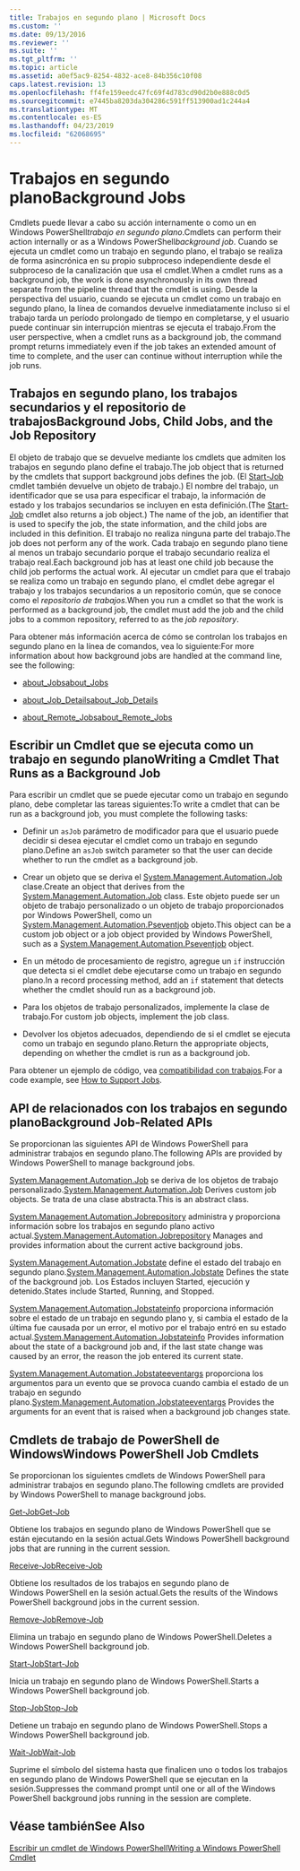 ```yaml
---
title: Trabajos en segundo plano | Microsoft Docs
ms.custom: ''
ms.date: 09/13/2016
ms.reviewer: ''
ms.suite: ''
ms.tgt_pltfrm: ''
ms.topic: article
ms.assetid: a0ef5ac9-8254-4832-ace8-84b356c10f08
caps.latest.revision: 13
ms.openlocfilehash: ff4fe159eedc47fc69f4d783cd90d2b0e888c0d5
ms.sourcegitcommit: e7445ba8203da304286c591ff513900ad1c244a4
ms.translationtype: MT
ms.contentlocale: es-ES
ms.lasthandoff: 04/23/2019
ms.locfileid: "62068695"
---
```

# <a name="background-jobs"></a><span data-ttu-id="cd8d1-102">Trabajos en segundo plano</span><span class="sxs-lookup"><span data-stu-id="cd8d1-102">Background Jobs</span></span>

<span data-ttu-id="cd8d1-103">Cmdlets puede llevar a cabo su acción internamente o como un en Windows PowerShell*trabajo en segundo plano*.</span><span class="sxs-lookup"><span data-stu-id="cd8d1-103">Cmdlets can perform their action internally or as a Windows PowerShell*background job*.</span></span> <span data-ttu-id="cd8d1-104">Cuando se ejecuta un cmdlet como un trabajo en segundo plano, el trabajo se realiza de forma asincrónica en su propio subproceso independiente desde el subproceso de la canalización que usa el cmdlet.</span><span class="sxs-lookup"><span data-stu-id="cd8d1-104">When a cmdlet runs as a background job, the work is done asynchronously in its own thread separate from the pipeline thread that the cmdlet is using.</span></span> <span data-ttu-id="cd8d1-105">Desde la perspectiva del usuario, cuando se ejecuta un cmdlet como un trabajo en segundo plano, la línea de comandos devuelve inmediatamente incluso si el trabajo tarda un período prolongado de tiempo en completarse, y el usuario puede continuar sin interrupción mientras se ejecuta el trabajo.</span><span class="sxs-lookup"><span data-stu-id="cd8d1-105">From the user perspective, when a cmdlet runs as a background job, the command prompt returns immediately even if the job takes an extended amount of time to complete, and the user can continue without interruption while the job runs.</span></span>

## <a name="background-jobs-child-jobs-and-the-job-repository"></a><span data-ttu-id="cd8d1-106">Trabajos en segundo plano, los trabajos secundarios y el repositorio de trabajos</span><span class="sxs-lookup"><span data-stu-id="cd8d1-106">Background Jobs, Child Jobs, and the Job Repository</span></span>

<span data-ttu-id="cd8d1-107">El objeto de trabajo que se devuelve mediante los cmdlets que admiten los trabajos en segundo plano define el trabajo.</span><span class="sxs-lookup"><span data-stu-id="cd8d1-107">The job object that is returned by the cmdlets that support background jobs defines the job.</span></span> <span data-ttu-id="cd8d1-108">(El [Start-Job](/powershell/module/Microsoft.PowerShell.Core/Start-Job) cmdlet también devuelve un objeto de trabajo.) El nombre del trabajo, un identificador que se usa para especificar el trabajo, la información de estado y los trabajos secundarios se incluyen en esta definición.</span><span class="sxs-lookup"><span data-stu-id="cd8d1-108">(The [Start-Job](/powershell/module/Microsoft.PowerShell.Core/Start-Job) cmdlet also returns a job object.) The name of the job, an identifier that is used to specify the job, the state information, and the child jobs are included in this definition.</span></span> <span data-ttu-id="cd8d1-109">El trabajo no realiza ninguna parte del trabajo.</span><span class="sxs-lookup"><span data-stu-id="cd8d1-109">The job does not perform any of the work.</span></span> <span data-ttu-id="cd8d1-110">Cada trabajo en segundo plano tiene al menos un trabajo secundario porque el trabajo secundario realiza el trabajo real.</span><span class="sxs-lookup"><span data-stu-id="cd8d1-110">Each background job has at least one child job because the child job performs the actual work.</span></span> <span data-ttu-id="cd8d1-111">Al ejecutar un cmdlet para que el trabajo se realiza como un trabajo en segundo plano, el cmdlet debe agregar el trabajo y los trabajos secundarios a un repositorio común, que se conoce como el *repositorio de trabajos*.</span><span class="sxs-lookup"><span data-stu-id="cd8d1-111">When you run a cmdlet so that the work is performed as a background job, the cmdlet must add the job and the child jobs to a common repository, referred to as the *job repository*.</span></span>

<span data-ttu-id="cd8d1-112">Para obtener más información acerca de cómo se controlan los trabajos en segundo plano en la línea de comandos, vea lo siguiente:</span><span class="sxs-lookup"><span data-stu-id="cd8d1-112">For more information about how background jobs are handled at the command line, see the following:</span></span>

- [<span data-ttu-id="cd8d1-113">about_Jobs</span><span class="sxs-lookup"><span data-stu-id="cd8d1-113">about_Jobs</span></span>](/powershell/module/microsoft.powershell.core/about/about_jobs)

- [<span data-ttu-id="cd8d1-114">about_Job_Details</span><span class="sxs-lookup"><span data-stu-id="cd8d1-114">about_Job_Details</span></span>](/powershell/module/microsoft.powershell.core/about/about_job_details)

- [<span data-ttu-id="cd8d1-115">about_Remote_Jobs</span><span class="sxs-lookup"><span data-stu-id="cd8d1-115">about_Remote_Jobs</span></span>](/powershell/module/microsoft.powershell.core/about/about_remote_jobs)

## <a name="writing-a-cmdlet-that-runs-as-a-background-job"></a><span data-ttu-id="cd8d1-116">Escribir un Cmdlet que se ejecuta como un trabajo en segundo plano</span><span class="sxs-lookup"><span data-stu-id="cd8d1-116">Writing a Cmdlet That Runs as a Background Job</span></span>

<span data-ttu-id="cd8d1-117">Para escribir un cmdlet que se puede ejecutar como un trabajo en segundo plano, debe completar las tareas siguientes:</span><span class="sxs-lookup"><span data-stu-id="cd8d1-117">To write a cmdlet that can be run as a background job, you must complete the following tasks:</span></span>

- <span data-ttu-id="cd8d1-118">Definir un `asJob` parámetro de modificador para que el usuario puede decidir si desea ejecutar el cmdlet como un trabajo en segundo plano.</span><span class="sxs-lookup"><span data-stu-id="cd8d1-118">Define an `asJob` switch parameter so that the user can decide whether to run the cmdlet as a background job.</span></span>

- <span data-ttu-id="cd8d1-119">Crear un objeto que se deriva el [System.Management.Automation.Job](/dotnet/api/System.Management.Automation.Job) clase.</span><span class="sxs-lookup"><span data-stu-id="cd8d1-119">Create an object that derives from the [System.Management.Automation.Job](/dotnet/api/System.Management.Automation.Job) class.</span></span> <span data-ttu-id="cd8d1-120">Este objeto puede ser un objeto de trabajo personalizado o un objeto de trabajo proporcionados por Windows PowerShell, como un [System.Management.Automation.Pseventjob](/dotnet/api/System.Management.Automation.PSEventJob) objeto.</span><span class="sxs-lookup"><span data-stu-id="cd8d1-120">This object can be a custom job object or a job object provided by Windows PowerShell, such as a [System.Management.Automation.Pseventjob](/dotnet/api/System.Management.Automation.PSEventJob) object.</span></span>

- <span data-ttu-id="cd8d1-121">En un método de procesamiento de registro, agregue un `if` instrucción que detecta si el cmdlet debe ejecutarse como un trabajo en segundo plano.</span><span class="sxs-lookup"><span data-stu-id="cd8d1-121">In a record processing method, add an `if` statement that detects whether the cmdlet should run as a background job.</span></span>

- <span data-ttu-id="cd8d1-122">Para los objetos de trabajo personalizados, implemente la clase de trabajo.</span><span class="sxs-lookup"><span data-stu-id="cd8d1-122">For custom job objects, implement the job class.</span></span>

- <span data-ttu-id="cd8d1-123">Devolver los objetos adecuados, dependiendo de si el cmdlet se ejecuta como un trabajo en segundo plano.</span><span class="sxs-lookup"><span data-stu-id="cd8d1-123">Return the appropriate objects, depending on whether the cmdlet is run as a background job.</span></span>

<span data-ttu-id="cd8d1-124">Para obtener un ejemplo de código, vea [compatibilidad con trabajos](./how-to-support-jobs.md).</span><span class="sxs-lookup"><span data-stu-id="cd8d1-124">For a code example, see [How to Support Jobs](./how-to-support-jobs.md).</span></span>

## <a name="background-job-related-apis"></a><span data-ttu-id="cd8d1-125">API de relacionados con los trabajos en segundo plano</span><span class="sxs-lookup"><span data-stu-id="cd8d1-125">Background Job-Related APIs</span></span>

<span data-ttu-id="cd8d1-126">Se proporcionan las siguientes API de Windows PowerShell para administrar trabajos en segundo plano.</span><span class="sxs-lookup"><span data-stu-id="cd8d1-126">The following APIs are provided by Windows PowerShell to manage background jobs.</span></span>

<span data-ttu-id="cd8d1-127">[System.Management.Automation.Job](/dotnet/api/System.Management.Automation.Job) se deriva de los objetos de trabajo personalizado.</span><span class="sxs-lookup"><span data-stu-id="cd8d1-127">[System.Management.Automation.Job](/dotnet/api/System.Management.Automation.Job) Derives custom job objects.</span></span> <span data-ttu-id="cd8d1-128">Se trata de una clase abstracta.</span><span class="sxs-lookup"><span data-stu-id="cd8d1-128">This is an abstract class.</span></span>

<span data-ttu-id="cd8d1-129">[System.Management.Automation.Jobrepository](/dotnet/api/System.Management.Automation.JobRepository) administra y proporciona información sobre los trabajos en segundo plano activo actual.</span><span class="sxs-lookup"><span data-stu-id="cd8d1-129">[System.Management.Automation.Jobrepository](/dotnet/api/System.Management.Automation.JobRepository) Manages and provides information about the current active background jobs.</span></span>

<span data-ttu-id="cd8d1-130">[System.Management.Automation.Jobstate](/dotnet/api/System.Management.Automation.JobState) define el estado del trabajo en segundo plano.</span><span class="sxs-lookup"><span data-stu-id="cd8d1-130">[System.Management.Automation.Jobstate](/dotnet/api/System.Management.Automation.JobState) Defines the state of the background job.</span></span> <span data-ttu-id="cd8d1-131">Los Estados incluyen Started, ejecución y detenido.</span><span class="sxs-lookup"><span data-stu-id="cd8d1-131">States include Started, Running, and Stopped.</span></span>

<span data-ttu-id="cd8d1-132">[System.Management.Automation.Jobstateinfo](/dotnet/api/System.Management.Automation.JobStateInfo) proporciona información sobre el estado de un trabajo en segundo plano y, si cambia el estado de la última fue causada por un error, el motivo por el trabajo entró en su estado actual.</span><span class="sxs-lookup"><span data-stu-id="cd8d1-132">[System.Management.Automation.Jobstateinfo](/dotnet/api/System.Management.Automation.JobStateInfo) Provides information about the state of a background job and, if the last state change was caused by an error, the reason the job entered its current state.</span></span>

<span data-ttu-id="cd8d1-133">[System.Management.Automation.Jobstateeventargs](/dotnet/api/System.Management.Automation.JobStateEventArgs) proporciona los argumentos para un evento que se provoca cuando cambia el estado de un trabajo en segundo plano.</span><span class="sxs-lookup"><span data-stu-id="cd8d1-133">[System.Management.Automation.Jobstateeventargs](/dotnet/api/System.Management.Automation.JobStateEventArgs) Provides the arguments for an event that is raised when a background job changes state.</span></span>

## <a name="windows-powershell-job-cmdlets"></a><span data-ttu-id="cd8d1-134">Cmdlets de trabajo de PowerShell de Windows</span><span class="sxs-lookup"><span data-stu-id="cd8d1-134">Windows PowerShell Job Cmdlets</span></span>

<span data-ttu-id="cd8d1-135">Se proporcionan los siguientes cmdlets de Windows PowerShell para administrar trabajos en segundo plano.</span><span class="sxs-lookup"><span data-stu-id="cd8d1-135">The following cmdlets are provided by Windows PowerShell to manage background jobs.</span></span>

[<span data-ttu-id="cd8d1-136">Get-Job</span><span class="sxs-lookup"><span data-stu-id="cd8d1-136">Get-Job</span></span>](/powershell/module/Microsoft.PowerShell.Core/Get-Job)

<span data-ttu-id="cd8d1-137">Obtiene los trabajos en segundo plano de Windows PowerShell que se están ejecutando en la sesión actual.</span><span class="sxs-lookup"><span data-stu-id="cd8d1-137">Gets Windows PowerShell background jobs that are running in the current session.</span></span>

[<span data-ttu-id="cd8d1-138">Receive-Job</span><span class="sxs-lookup"><span data-stu-id="cd8d1-138">Receive-Job</span></span>](/powershell/module/Microsoft.PowerShell.Core/Receive-Job)

<span data-ttu-id="cd8d1-139">Obtiene los resultados de los trabajos en segundo plano de Windows PowerShell en la sesión actual.</span><span class="sxs-lookup"><span data-stu-id="cd8d1-139">Gets the results of the Windows PowerShell background jobs in the current session.</span></span>

[<span data-ttu-id="cd8d1-140">Remove-Job</span><span class="sxs-lookup"><span data-stu-id="cd8d1-140">Remove-Job</span></span>](/powershell/module/Microsoft.PowerShell.Core/Remove-Job)

<span data-ttu-id="cd8d1-141">Elimina un trabajo en segundo plano de Windows PowerShell.</span><span class="sxs-lookup"><span data-stu-id="cd8d1-141">Deletes a Windows PowerShell background job.</span></span>

[<span data-ttu-id="cd8d1-142">Start-Job</span><span class="sxs-lookup"><span data-stu-id="cd8d1-142">Start-Job</span></span>](/powershell/module/Microsoft.PowerShell.Core/Start-Job)

<span data-ttu-id="cd8d1-143">Inicia un trabajo en segundo plano de Windows PowerShell.</span><span class="sxs-lookup"><span data-stu-id="cd8d1-143">Starts a Windows PowerShell background job.</span></span>

[<span data-ttu-id="cd8d1-144">Stop-Job</span><span class="sxs-lookup"><span data-stu-id="cd8d1-144">Stop-Job</span></span>](/powershell/module/Microsoft.PowerShell.Core/Stop-Job)

<span data-ttu-id="cd8d1-145">Detiene un trabajo en segundo plano de Windows PowerShell.</span><span class="sxs-lookup"><span data-stu-id="cd8d1-145">Stops a Windows PowerShell background job.</span></span>

[<span data-ttu-id="cd8d1-146">Wait-Job</span><span class="sxs-lookup"><span data-stu-id="cd8d1-146">Wait-Job</span></span>](/powershell/module/Microsoft.PowerShell.Core/Wait-Job)

<span data-ttu-id="cd8d1-147">Suprime el símbolo del sistema hasta que finalicen uno o todos los trabajos en segundo plano de Windows PowerShell que se ejecutan en la sesión.</span><span class="sxs-lookup"><span data-stu-id="cd8d1-147">Suppresses the command prompt until one or all of the Windows PowerShell background jobs running in the session are complete.</span></span>

## <a name="see-also"></a><span data-ttu-id="cd8d1-148">Véase también</span><span class="sxs-lookup"><span data-stu-id="cd8d1-148">See Also</span></span>

[<span data-ttu-id="cd8d1-149">Escribir un cmdlet de Windows PowerShell</span><span class="sxs-lookup"><span data-stu-id="cd8d1-149">Writing a Windows PowerShell Cmdlet</span></span>](./writing-a-windows-powershell-cmdlet.md)
